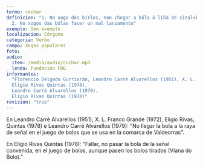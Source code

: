 ```yaml
---
termo: cochar
definicion: "1. No xogo dos birlos, non chegar a bóla á liña de sinal<br>
  2. No xogos das bólas facer un mal lanzamento"
exemplo: Sen exemplo
localizacion: Córgomo
categoria: Verbo
campo: Xogos populares
foto:
audio:
  item: /media/audio/cochar.mp3
  lenda: Fundación FDG
informantes:
  "Florencio Delgado Gurriarán, Leandro Carré Alvarellos (1951), X. L. Franco Grande (1972),
  Eligio Rivas Quintas (1978),
  Leandro Carré Alvarellos (1979),
  Eligio Rivas Quintas (1978)"
revision: "true"
---
```


En Leandro Carré Alvarellos (1951), X. L. Franco Grande (1972), Eligio Rivas, Quintas (1978) e Leandro Carré Alvarellos (1979): “No llegar la bola a la raya de señal en el juego de bolos que se usa en la comarca de Valdeorras”.

En Eligio Rivas Quintas (1978): “Fallar, no pasar la bola de la señal convenida, en el juego de bolos, aunque pasen los bolos tirados (Viana do Bolo).”
